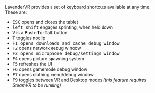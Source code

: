 LavenderVR provides a set of keyboard shortcuts available at any time. These are:

 - <kbd>ESC</kbd> opens and closes the tablet
 - <kbd>left shift</kbd> engages sprinting, when held down
 - <kbd>V</kbd> is a **P**ush-**T**o-**T**alk button
 - <kbd>T</kbd> toggles noclip
 - <kbd>F1</kvd> opens downloads and cache debug window
 - <kbd>F2</kbd> opens network debug window
 - <kbd>F3</kvd> opens microphone debug/settings window
 - <kbd>F4</kbd> opens picture spawning system
 - <kbd>F5</kbd> refreshes the UI
 - <kbd>F6</kbd> opens gamemode debug window
 - <kbd>F7</kbd> opens clothing menu/debug window
 - <kbd>F9</kbd> toggles between VR and Desktop modes *(this feature requires SteamVR to be running)*